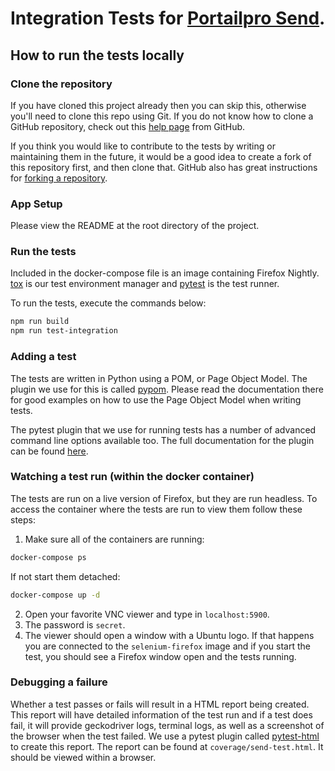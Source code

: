 # Integration Tests for [Portailpro Send](https://send.firefox.com/).
## How to run the tests locally
### Clone the repository

If you have cloned this project already then you can skip this, otherwise you'll
need to clone this repo using Git. If you do not know how to clone a GitHub
repository, check out this [help page][git-clone] from GitHub.

If you think you would like to contribute to the tests by writing or maintaining
them in the future, it would be a good idea to create a fork of this repository
first, and then clone that. GitHub also has great instructions for
[forking a repository][git-fork].

### App Setup

Please view the README at the root directory of the project.

### Run the tests

Included in the docker-compose file is an image containing Firefox Nightly.
[tox][Tox] is our test environment manager and [pytest][pytest] is the test runner.

To run the tests, execute the commands below:
```sh
npm run build
npm run test-integration
```

### Adding a test

The tests are written in Python using a POM, or Page Object Model. The plugin we use for this is called [pypom][pypom]. Please read the documentation there for good examples on how to use the Page Object Model when writing tests.

The pytest plugin that we use for running tests has a number of advanced command line options available too. The full documentation for the plugin can be found [here][pytest-selenium].

### Watching a test run (within the docker container)

The tests are run on a live version of Firefox, but they are run headless. To access the container where the tests are run to view them follow these steps:

1. Make sure all of the containers are running:
```sh
docker-compose ps
```
If not start them detached:
```sh
docker-compose up -d
```

2. Open your favorite VNC viewer and type in `localhost:5900`.
3. The password is ```secret```.
4. The viewer should open a window with a Ubuntu logo. If that happens you are connected to the ```selenium-firefox``` image and if you start the test, you should see a Firefox window open and the tests running.

### Debugging a failure

Whether a test passes or fails will result in a HTML report being created. This report will have detailed information of the test run and if a test does fail, it will provide geckodriver logs, terminal logs, as well as a screenshot of the browser when the test failed. We use a pytest plugin called [pytest-html][pytest-html] to create this report. The report can be found at ```coverage/send-test.html```. It should be viewed within a browser.

[flake8]: http://flake8.pycqa.org/en/latest/
[git-clone]: https://help.github.com/articles/cloning-a-repository/
[git-fork]: https://help.github.com/articles/fork-a-repo/
[geckodriver]: https://github.com/mozilla/geckodriver/releases/tag/v0.19.1
[pypom]: http://pypom.readthedocs.io/en/latest/
[pytest]: https://docs.pytest.org/en/latest/
[pytest-html]: https://github.com/pytest-dev/pytest-html
[pytest-selenium]: http://pytest-selenium.readthedocs.org/
[Selenium]: http://selenium-python.readthedocs.io/index.html
[selenium-api]: http://selenium-python.readthedocs.io/locating-elements.html
[Tox]: http://tox.readthedocs.io/
